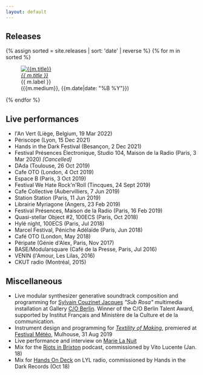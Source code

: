 ```yaml
---
layout: default
---
```


## Releases

{% assign sorted = site.releases | sort: 'date' | reverse %}
{% for m in sorted %}
<figure class="thumbnail">
  <a href="{{m.url}}"><img src="assets/img/{{m.cover}}" alt="{{m.title}}" /></a>
  <figcaption>
    <a href="{{m.url}}"><em>{{ m.title }}</em></a>
    <br />
    {{ m.label }}
    <br />
    ({{m.medium}}, {{m.date|date: "%B %Y"}})
  </figcaption>
</figure>
{% endfor %}

## Live performances

- l'An Vert (Liège, Belgium, 19 Mar 2022)
- Périscope (Lyon, 15 Dec 2021)
- Hands in the Dark Festival (Besançon, 2 Dec 2021)
- Festival Présences Électronique, Studio 104, Maison de la Radio (Paris, 3 Mar 2020) _[Cancelled]_
- DAda (Toulouse, 26 Oct 2019)
- Cafe OTO (London, 4 Oct 2019)
- Espace B (Paris, 3 Oct 2019)
- Festival We Hate Rock'n'Roll (Tincques, 24 Sept 2019)
- Cafe Collective (Aubervilliers, 7 Jun 2019)
- Station Station (Paris, 11 Jun 2019)
- Librairie Myriagone (Angers, 23 Feb 2019)
- Festival Présences, Maison de la Radio (Paris, 16 Feb 2019)
- Quasi-stellar Object #2, 100ECS (Paris, Oct 2018)
- Hylé night, 100ECS (Paris, Jul 2018)
- Marcel Festival, Péniche Adélaïde (Paris, Jun 2018)
- Café OTO (London, May 2018)
- Péripate (Génie d'Alex, Paris, Nov 2017)
- BASE/Modularsquare (Café de la Presse, Paris, Jul 2016)
- VENIN (l'Amour, Les Lilas, 2016)
- CKUT radio (Montréal, 2015)

## Miscellaneous

- Live modular synthesizer generative soundtrack composition and
  programming for [Sylvain Couzinet Jacques](http://www.couzinetjacques.com/) _"Sub Rosa"_ multimedia installation at
  Gallery [C/O Berlin](https://www.co-berlin.org/co-berlin-talent-award-0). Winner of the C/O Berlin Talent Award, supported by
  Institut Français and Ministère de la Culture et de la communication.
- Instrument design and programming for [_Textility of Making_](https://julienboudart.net/?page_id=586), premiered at [Festival Météo](https://ajc-jazz.eu/meteo-mulhouse-music-festival-2019/), Mulhouse, 31 Aug 2019
-  Live performance and interview on [Marie La Nuit](http://stationstation.fr/marie-la-nuit/)
- Mix for the [Riots in Brixton](https://www.mixcloud.com/RiotsInBrixton/riots-in-brixton-scene-35-matthias-puech-290118) podcast, commissioned by Vito Lucente (Jan. 18)    
- Mix for [Hands On Deck](https://www.mixcloud.com/lylradio/hands-on-deck-8/) on LYL radio, commissioned by Hands in the Dark
  Records (Oct 18)
